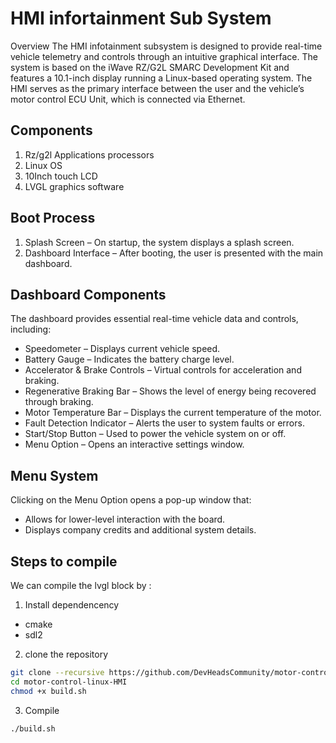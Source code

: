 # HMI infortainment Sub System

Overview
The HMI infotainment subsystem is designed to provide real-time vehicle telemetry and controls through an intuitive graphical interface. The system is based on the iWave RZ/G2L SMARC Development Kit and features a 10.1-inch display running a Linux-based operating system. The HMI serves as the primary interface between the user and the vehicle’s motor control ECU Unit, which is connected via Ethernet.

## Components

1. Rz/g2l Applications processors
2. Linux OS
3. 10Inch touch  LCD
4. LVGL graphics software

## Boot Process

1. Splash Screen – On startup, the system displays a splash screen.
2. Dashboard Interface – After booting, the user is presented with the main dashboard.

## Dashboard Components

The dashboard provides essential real-time vehicle data and controls, including:

- Speedometer – Displays current vehicle speed.
- Battery Gauge – Indicates the battery charge level.
- Accelerator & Brake Controls – Virtual controls for acceleration and braking.
- Regenerative Braking Bar – Shows the level of energy being recovered through braking.
- Motor Temperature Bar – Displays the current temperature of the motor.
- Fault Detection Indicator – Alerts the user to system faults or errors.
- Start/Stop Button – Used to power the vehicle system on or off.
- Menu Option – Opens an interactive settings window.

## Menu System

Clicking on the Menu Option opens a pop-up window that:

- Allows for lower-level interaction with the board.
- Displays company credits and additional system details.

## Steps to compile

We can compile the lvgl block by :

1. Install dependencency

- cmake
- sdl2

2. clone the repository

```sh
git clone --recursive https://github.com/DevHeadsCommunity/motor-control-linux-HMI.git
cd motor-control-linux-HMI
chmod +x build.sh
```

3. Compile

`./build.sh`
